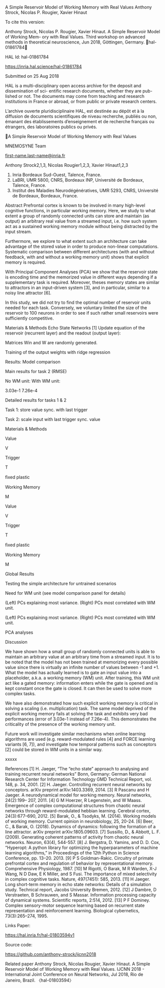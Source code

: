 A Simple Reservoir Model of Working Memory with
Real Values
Anthony Strock, Nicolas P. Rougier, Xavier Hinaut

To cite this version:

Anthony Strock, Nicolas P. Rougier, Xavier Hinaut. A Simple Reservoir Model of Working Mem-
ory with Real Values. Third workshop on advanced methods in theoretical neuroscience, Jun 2018,
Göttingen, Germany. ￿hal-01861784￿

HAL Id: hal-01861784

https://inria.hal.science/hal-01861784

Submitted on 25 Aug 2018

HAL is a multi-disciplinary open access
archive for the deposit and dissemination of sci-
entific research documents, whether they are pub-
lished or not. The documents may come from
teaching and research institutions in France or
abroad, or from public or private research centers.

L’archive ouverte pluridisciplinaire HAL, est
destinée au dépôt et à la diffusion de documents
scientifiques de niveau recherche, publiés ou non,
émanant des établissements d’enseignement et de
recherche français ou étrangers, des laboratoires
publics ou privés.

A Simple Reservoir Model of Working Memory with Real Values

MNEMOSYNE Team

first-name.last-name@inria.fr

Anthony Strock2,1,3, Nicolas Rougier1,2,3, Xavier Hinaut1,2,3

1. Inria Bordeaux Sud-Ouest, Talence, France.
2. LaBRI, UMR 5800, CNRS, Bordeaux INP, Université de Bordeaux, Talence, France.
3. Institut des Maladies Neurodégénératives, UMR 5293, CNRS, Université de Bordeaux, Bordeaux, France.

Abstract
Prefrontal cortex is known to be involved in many high-level cognitive 
functions, in particular working memory. Here, we study to what extent 
a group of randomly connected units can store and maintain (as output) 
an arbitrary real value from a streamed input, i.e. how such system act 
as a sustained working memory module without being distracted by the 
input stream. 

Furthermore, we explore to what extent such an architecture can take 
advantage of the stored value in order to produce non-linear 
computations. Systematic comparison between different architectures 
(with and without feedback, with and without a working memory unit) 
shows that explicit memory is required.

With Principal Component Analyses (PCA) we show that the reservoir 
state is encoding time and the memorized value in different ways 
depending if a supplementary task is required. Moreover, theses 
memory states are similar to attractors in an input-driven system [3], and 
in particular, similar to a noisy line attractor [6].

In this study, we did not try to find the optimal number of reservoir units 
needed for each task. Conversely, we voluntary limited the size of the 
reservoir to 100 neurons in order to see if such rather small reservoirs 
were sufficiently competitive.

Materials & Methods
Echo State Networks [1]
Update equation of the reservoir (recurrent layer) and 
the readout (output layer):

Matrices Win and W are randomly generated. 

Training of the output weights with ridge regression

Results: Model comparison

Main results for task 2 (RMSE)

No WM unit: 
With WM unit:

3.03e-1
7.26e-4

Detailed results for tasks 1 & 2

Task 1: store value sync. with last trigger

Task 2: scale input with last trigger sync. value

Materials & Methods

Value

V

Trigger

T

ﬁxed
plastic

Working
Memory

M

Value

V

Trigger

T

ﬁxed
plastic

Working
Memory

M

Global Results

Testing the simple architecture for untrained scenarios

Need for WM unit (see model comparison panel for details)

(Left) PCs explaining most variance. (Right) PCs most correlated with WM unit.

(Left) PCs explaining most variance. (Right) PCs most correlated with WM unit.

PCA analyses

Discussion

We have shown how a small group of randomly connected units is able 
to maintain an arbitrary value at an arbitrary time from a streamed 
input. It is to be noted that the model has not been trained at 
memorizing every possible value since there is virtually an infinite 
number of values between -1 and +1. What the model has actually 
learned is to gate an input value into a placeholder, a.k.a. a working 
memory (WM) unit. After training, this WM unit act like a gated 
memory: information enters while the gate is opened and is kept 
constant once the gate is closed. It can then be used to solve more 
complex tasks.

We have also demonstrated how such explicit working memory is 
critical in solving a scaling (i.e. multiplication) task. The same model 
deprived of the explicit working memory fails at solving the task and 
exhibits very bad performances (error of 3.03e-1 instead of 7.26e-4). 
This demonstrates the criticality of the presence of the working memory 
unit.

Future work will investigate similar mechanisms when online learning 
algorithms are used (e.g. reward-modulated rules [4] and FORCE 
learning variants [6, 7]), and investigate how temporal patterns such as 
conceptors [2] could be stored in WM units in a similar way.

xxxxx

References
[1] H. Jaeger, “The “echo state” approach to analysing and training recurrent neural networks” Bonn, 
Germany: German National Research Center for Information Technology GMD Technical Report, vol. 148, 
p. 34, 2001.
[2] H. Jaeger. Controlling recurrent neural networks by conceptors. arXiv preprint arXiv:1403.3369, 2014.
[3] R Pascanu and H Jaeger. A neurodynamical model for working memory. Neural networks, 24(2):199–
207, 2011.
[4] G M Hoerzer, R Legenstein, and W Maass. Emergence of complex computational structures from 
chaotic neural networks through reward-modulated hebbian learning. Cerebral cortex, 24(3):677–690, 
2012.
[5] Barak, O., & Tsodyks, M. (2014). Working models of working memory. Current opinion in neurobiology, 
25, 20-24.
[6] Beer, C., & Barak, O. (2018). Dynamics of dynamics: following the formation of a line attractor. arXiv
preprint arXiv:1805.09603.
[7] Sussillo, D., & Abbott, L. F. (2009). Generating coherent patterns of activity from chaotic neural 
networks. Neuron, 63(4), 544-557.
[8] J. Bergstra, D. Yamins, and D. D. Cox, “Hyperopt: A python library for optimizing the hyperparameters
of machine learning algorithms,” in Proceedings of the 12th Python in Science Conference, pp. 13–20. 
2013.
[9] P S Goldman-Rakic. Circuitry of primate prefrontal cortex and regulation of behavior by 
representational memory. Comprehensive Physiology, 1987.
[10] M Rigotti, O Barak, M R Warden, X-J Wang, N D Daw, E K Miller, and S Fusi. The importance of mixed 
selectivity in complex cognitive tasks. Nature, 497(7451):
585, 2013.
[11] H Jaeger. Long short-term memory in echo state networks: Details of a simulation study. Technical 
report, Jacobs University Bremen, 2012.
[12] J Dambre, D Verstraeten, B Schrauwen, and S Massar. Information processing capacity of dynamical 
systems. Scientific reports, 2:514, 2012.
[13] P F Dominey. Complex sensory-motor sequence learning based on recurrent state representation and 
reinforcement learning. Biological cybernetics, 73(3):265–274, 1995.

Links
Paper: 

https://hal.inria.fr/hal-01803594v1

Source code: 

https://github.com/anthony-strock/ijcnn2018

Related paper
Anthony Strock, Nicolas Rougier, Xavier Hinaut. A Simple Reservoir Model 
of Working Memory with Real Values. IJCNN 2018 - International Joint 
Conference on Neural Networks, Jul 2018, Rio de Janeiro, Brazil. 
〈hal-01803594〉

